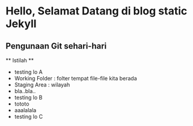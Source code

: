 # Hello, Selamat Datang di blog static Jekyll #
## Pengunaan Git sehari-hari ##

** Istilah **
* testing lo A
* Working Folder : folter tempat file-file kita berada
* Staging Area : wilayah
* bla..bla..
* testing lo B
* tototo
* aaalalala
* testing lo C